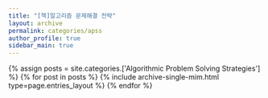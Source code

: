 ```yaml
---
title: "[책]알고리즘 문제해결 전략"
layout: archive
permalink: categories/apss
author_profile: true
sidebar_main: true
---
```


{% assign posts = site.categories.['Algorithmic Problem Solving Strategies'] %}
{% for post in posts %} {% include archive-single-mim.html type=page.entries_layout %} {% endfor %}
